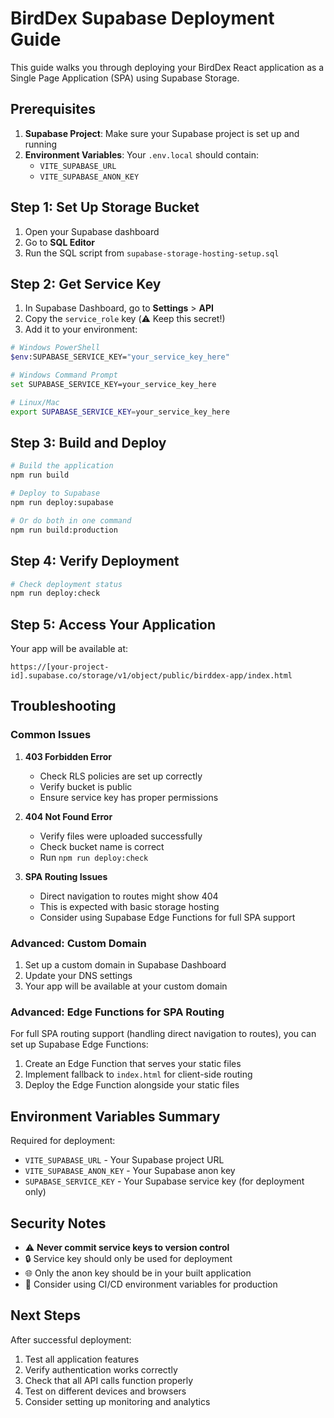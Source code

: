 # BirdDex Supabase Deployment Guide

This guide walks you through deploying your BirdDex React application as a Single Page Application (SPA) using Supabase Storage.

## Prerequisites

1. **Supabase Project**: Make sure your Supabase project is set up and running
2. **Environment Variables**: Your `.env.local` should contain:
   - `VITE_SUPABASE_URL`
   - `VITE_SUPABASE_ANON_KEY`

## Step 1: Set Up Storage Bucket

1. Open your Supabase dashboard
2. Go to **SQL Editor**
3. Run the SQL script from `supabase-storage-hosting-setup.sql`

## Step 2: Get Service Key

1. In Supabase Dashboard, go to **Settings** > **API**
2. Copy the `service_role` key (⚠️ Keep this secret!)
3. Add it to your environment:

```bash
# Windows PowerShell
$env:SUPABASE_SERVICE_KEY="your_service_key_here"

# Windows Command Prompt  
set SUPABASE_SERVICE_KEY=your_service_key_here

# Linux/Mac
export SUPABASE_SERVICE_KEY=your_service_key_here
```

## Step 3: Build and Deploy

```bash
# Build the application
npm run build

# Deploy to Supabase
npm run deploy:supabase

# Or do both in one command
npm run build:production
```

## Step 4: Verify Deployment

```bash
# Check deployment status
npm run deploy:check
```

## Step 5: Access Your Application

Your app will be available at:
```
https://[your-project-id].supabase.co/storage/v1/object/public/birddex-app/index.html
```

## Troubleshooting

### Common Issues

1. **403 Forbidden Error**
   - Check RLS policies are set up correctly
   - Verify bucket is public
   - Ensure service key has proper permissions

2. **404 Not Found Error**
   - Verify files were uploaded successfully
   - Check bucket name is correct
   - Run `npm run deploy:check`

3. **SPA Routing Issues**
   - Direct navigation to routes might show 404
   - This is expected with basic storage hosting
   - Consider using Supabase Edge Functions for full SPA support

### Advanced: Custom Domain

1. Set up a custom domain in Supabase Dashboard
2. Update your DNS settings
3. Your app will be available at your custom domain

### Advanced: Edge Functions for SPA Routing

For full SPA routing support (handling direct navigation to routes), you can set up Supabase Edge Functions:

1. Create an Edge Function that serves your static files
2. Implement fallback to `index.html` for client-side routing
3. Deploy the Edge Function alongside your static files

## Environment Variables Summary

Required for deployment:
- `VITE_SUPABASE_URL` - Your Supabase project URL
- `VITE_SUPABASE_ANON_KEY` - Your Supabase anon key  
- `SUPABASE_SERVICE_KEY` - Your Supabase service key (for deployment only)

## Security Notes

- ⚠️ **Never commit service keys to version control**
- 🔒 Service key should only be used for deployment
- 🌐 Only the anon key should be in your built application
- 📝 Consider using CI/CD environment variables for production

## Next Steps

After successful deployment:
1. Test all application features
2. Verify authentication works correctly
3. Check that all API calls function properly
4. Test on different devices and browsers
5. Consider setting up monitoring and analytics
